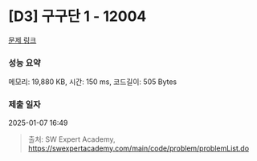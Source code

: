 # [D3] 구구단 1 - 12004 

[문제 링크](https://swexpertacademy.com/main/code/problem/problemDetail.do?contestProbId=AXkcWgFa8sADFAS8) 

### 성능 요약

메모리: 19,880 KB, 시간: 150 ms, 코드길이: 505 Bytes

### 제출 일자

2025-01-07 16:49



> 출처: SW Expert Academy, https://swexpertacademy.com/main/code/problem/problemList.do